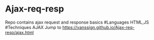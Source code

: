 # Ajax-req-resp
Repo contains ajax request and response basics
#Languages
HTML,JS
#Techniques
AJAX
Jump to https://vanssign.github.io/Ajax-req-resp/ajax.html 
